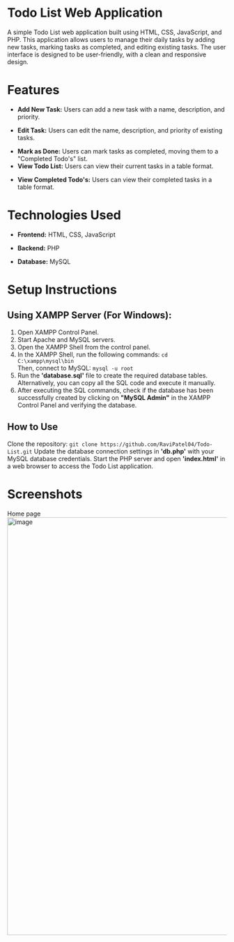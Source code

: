 # Todo List Web Application
A simple Todo List web application built using HTML, CSS, JavaScript, and PHP. This application allows users to manage their daily tasks by adding new tasks, marking tasks as completed, and editing existing tasks. The user interface is designed to be user-friendly, with a clean and responsive design.

# Features
+ **Add New Task:** Users can add a new task with a name, description, and priority.
- **Edit Task:** Users can edit the name, description, and priority of existing tasks.
* **Mark as Done:** Users can mark tasks as completed, moving them to a "Completed Todo's" list.
* **View Todo List:** Users can view their current tasks in a table format.
- **View Completed Todo's:** Users can view their completed tasks in a table format.

# Technologies Used
+ **Frontend:** HTML, CSS, JavaScript
* **Backend:** PHP
- **Database:** MySQL

# Setup Instructions
## Using XAMPP Server (For Windows):
1. Open XAMPP Control Panel.
2. Start Apache and MySQL servers.
3. Open the XAMPP Shell from the control panel.
4. In the XAMPP Shell, run the following commands:  ```cd C:\xampp\mysql\bin```<br>
   Then, connect to MySQL:  ```mysql -u root```
6. Run the **'database.sql'** file to create the required database tables. Alternatively, you can copy all the SQL code and execute it manually.
7. After executing the SQL commands, check if the database has been successfully created by clicking on **"MySQL Admin"** in the XAMPP Control Panel and verifying the database.

## How to Use
Clone the repository:  ```git clone https://github.com/RaviPatel04/Todo-List.git```
Update the database connection settings in **'db.php'** with your MySQL database credentials.
Start the PHP server and open **'index.html'** in a web browser to access the Todo List application.

# Screenshots
Home page
<img width="958" alt="image" src="https://github.com/RaviPatel04/Todo-List/assets/102582123/41c42ee4-b321-4211-b968-00c3a14e4921">


